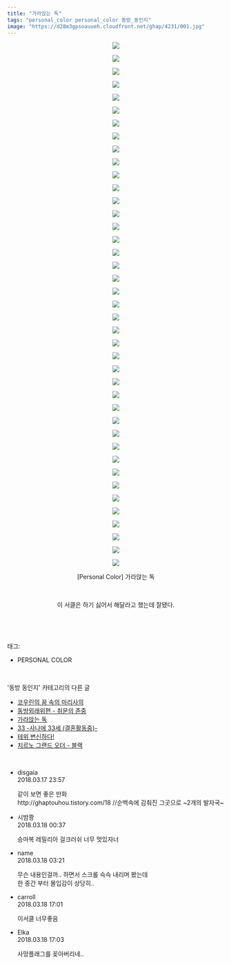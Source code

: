 ```yaml
---
title: "가라앉는 독"
tags: "personal_color personal_color 동방_동인지"
image: "https://d28m3gpsoauueh.cloudfront.net/ghap/4231/001.jpg"
---
```

<div class="article">
<p style="text-align: center; clear: none; float: none;"><img src="{{ site.imgserver4 }}/ghap/4231/001.jpg"/></p>
<p style="text-align: center; clear: none; float: none;"><img src="{{ site.imgserver4 }}/ghap/4231/002.jpg"/></p>
<p style="text-align: center; clear: none; float: none;"><img src="{{ site.imgserver4 }}/ghap/4231/003.jpg"/></p>
<p style="text-align: center; clear: none; float: none;"><img src="{{ site.imgserver4 }}/ghap/4231/004.jpg"/></p>
<p style="text-align: center; clear: none; float: none;"><img src="{{ site.imgserver4 }}/ghap/4231/005.jpg"/></p>
<p style="text-align: center; clear: none; float: none;"><img src="{{ site.imgserver4 }}/ghap/4231/006.jpg"/></p>
<p style="text-align: center; clear: none; float: none;"><img src="{{ site.imgserver4 }}/ghap/4231/007.jpg"/></p>
<p style="text-align: center; clear: none; float: none;"><img src="{{ site.imgserver4 }}/ghap/4231/008.jpg"/></p>
<p style="text-align: center; clear: none; float: none;"><img src="{{ site.imgserver4 }}/ghap/4231/009.jpg"/></p>
<p style="text-align: center; clear: none; float: none;"><img src="{{ site.imgserver4 }}/ghap/4231/010.jpg"/></p>
<p style="text-align: center; clear: none; float: none;"><img src="{{ site.imgserver4 }}/ghap/4231/011.jpg"/></p>
<p style="text-align: center; clear: none; float: none;"><img src="{{ site.imgserver4 }}/ghap/4231/012.jpg"/></p>
<p style="text-align: center; clear: none; float: none;"><img src="{{ site.imgserver4 }}/ghap/4231/013.jpg"/></p>
<p style="text-align: center; clear: none; float: none;"><img src="{{ site.imgserver4 }}/ghap/4231/014.jpg"/></p>
<p style="text-align: center; clear: none; float: none;"><img src="{{ site.imgserver4 }}/ghap/4231/015.jpg"/></p>
<p style="text-align: center; clear: none; float: none;"><img src="{{ site.imgserver4 }}/ghap/4231/016.jpg"/></p>
<p style="text-align: center; clear: none; float: none;"><img src="{{ site.imgserver4 }}/ghap/4231/017.jpg"/></p>
<p style="text-align: center; clear: none; float: none;"><img src="{{ site.imgserver4 }}/ghap/4231/018.jpg"/></p>
<p style="text-align: center; clear: none; float: none;"><img src="{{ site.imgserver4 }}/ghap/4231/019.jpg"/></p>
<p style="text-align: center; clear: none; float: none;"><img src="{{ site.imgserver4 }}/ghap/4231/020.jpg"/></p>
<p style="text-align: center; clear: none; float: none;"><img src="{{ site.imgserver4 }}/ghap/4231/021.jpg"/></p>
<p style="text-align: center; clear: none; float: none;"><img src="{{ site.imgserver4 }}/ghap/4231/022.jpg"/></p>
<p style="text-align: center; clear: none; float: none;"><img src="{{ site.imgserver4 }}/ghap/4231/023.jpg"/></p>
<p style="text-align: center; clear: none; float: none;"><img src="{{ site.imgserver4 }}/ghap/4231/024.jpg"/></p>
<p style="text-align: center; clear: none; float: none;"><img src="{{ site.imgserver4 }}/ghap/4231/025.jpg"/></p>
<p style="text-align: center; clear: none; float: none;"><img src="{{ site.imgserver4 }}/ghap/4231/026.jpg"/></p>
<p style="text-align: center; clear: none; float: none;"><img src="{{ site.imgserver4 }}/ghap/4231/027.jpg"/></p>
<p style="text-align: center; clear: none; float: none;"><img src="{{ site.imgserver4 }}/ghap/4231/028.jpg"/></p>
<p style="text-align: center; clear: none; float: none;"><img src="{{ site.imgserver4 }}/ghap/4231/029.jpg"/></p>
<p style="text-align: center; clear: none; float: none;"><img src="{{ site.imgserver4 }}/ghap/4231/030.jpg"/></p>
<p style="text-align: center; clear: none; float: none;"><img src="{{ site.imgserver4 }}/ghap/4231/031.jpg"/></p>
<p style="text-align: center; clear: none; float: none;"><img src="{{ site.imgserver4 }}/ghap/4231/032.jpg"/></p>
<p style="text-align: center; clear: none; float: none;"><img src="{{ site.imgserver4 }}/ghap/4231/033.jpg"/></p>
<p style="text-align: center; clear: none; float: none;"><img src="{{ site.imgserver4 }}/ghap/4231/034.jpg"/></p>
<p style="text-align: center; clear: none; float: none;"><img src="{{ site.imgserver4 }}/ghap/4231/035.jpg"/></p>
<p style="text-align: center; clear: none; float: none;"><img src="{{ site.imgserver4 }}/ghap/4231/036.jpg"/></p>
<p style="text-align: center; clear: none; float: none;"><img src="{{ site.imgserver4 }}/ghap/4231/037.jpg"/></p>
<p style="text-align: center; clear: none; float: none;"><img src="{{ site.imgserver4 }}/ghap/4231/038.jpg"/></p>
<p style="text-align: center; clear: none; float: none;"><img src="{{ site.imgserver4 }}/ghap/4231/039.jpg"/></p>
<p style="text-align: center; clear: none; float: none;"><img src="{{ site.imgserver4 }}/ghap/4231/040.jpg"/></p>
<p style="text-align: center; clear: none; float: none;"><img src="{{ site.imgserver4 }}/ghap/4231/041.jpg"/></p>
<p style="text-align: center; clear: none; float: none;">[Personal Color] 가라앉는 독</p>
<p style="text-align: center; clear: none; float: none;"><br/></p>
<p style="text-align: center; clear: none; float: none;">이 서클은 하기 싫어서 해달라고 했는데 잘됐다.</p>
<p><br/></p>
</div><br/>
<div class="tagTrail">
<p>태그: </p>
<ul>
<li>PERSONAL COLOR</li>
</ul>
</div><br/>
<div class="another">
<p>'동방 동인지' 카테고리의 다른 글</p>
<ul>
<li><a href="/ghap_4239">코우린의 꿈 속의 마리사의</a></li>
<li><a href="/ghap_4238">동방외래위편 - 취문의 존중</a></li>
<li><a href="/ghap_4231">가라앉는 독</a></li>
<li><a href="/ghap_4230">33 -사나에 33세 (결혼활동중)-</a></li>
<li><a href="/ghap_4228">테위 변신하다!</a></li>
<li><a href="/ghap_4227">치르노 그랜드 오더 - 블랙</a></li>
</ul>
</div><br/>
<div class="cb_module cb_fluid">
<div class="cb_wrt cb_profile">
<div class="comment">
<ul>
<li class="cb_thumb_off" id="comment15220969">
<div class="cb_comment_area">
<div class="cb_info_area">
<div class="cb_section">
<span class="cb_nick_name">disgaia</span>
</div>
<div class="cb_section">
<span class="cb_date">2018.03.17 23:57 </span>
</div>
</div>
<div class="cb_dsc_comment">
<p class="cb_dsc">
											같이 보면 좋은 만화<br/>
http://ghaptouhou.tistory.com/18 //순백속에 감춰진 그곳으로 ~2개의 발자국~
										</p>
</div>
</div></li>
<li class="cb_thumb_off" id="comment15220990">
<div class="cb_comment_area">
<div class="cb_info_area">
<div class="cb_section">
<span class="cb_nick_name">시밤쾅</span>
</div>
<div class="cb_section">
<span class="cb_date">2018.03.18 00:37 </span>
</div>
</div>
<div class="cb_dsc_comment">
<p class="cb_dsc">
											승마복 레밀리아 걸크러쉬 너무 멋있자너
										</p>
</div>
</div></li>
<li class="cb_thumb_off" id="comment15221035">
<div class="cb_comment_area">
<div class="cb_info_area">
<div class="cb_section">
<span class="cb_nick_name">name</span>
</div>
<div class="cb_section">
<span class="cb_date">2018.03.18 03:21 </span>
</div>
</div>
<div class="cb_dsc_comment">
<p class="cb_dsc">
											무슨 내용인걸까.. 하면서 스크롤 슥슥 내리며 봤는데<br/>
한 중간 부터 몰입감이 상당히..
										</p>
</div>
</div></li>
<li class="cb_thumb_off" id="comment15221248">
<div class="cb_comment_area">
<div class="cb_info_area">
<div class="cb_section">
<span class="cb_nick_name">carroll</span>
</div>
<div class="cb_section">
<span class="cb_date">2018.03.18 17:01 </span>
</div>
</div>
<div class="cb_dsc_comment">
<p class="cb_dsc">
											이서클 너무좋음
										</p>
</div>
</div></li>
<li class="cb_thumb_off" id="comment15221249">
<div class="cb_comment_area">
<div class="cb_info_area">
<div class="cb_section">
<span class="cb_nick_name">Elka</span>
</div>
<div class="cb_section">
<span class="cb_date">2018.03.18 17:03 </span>
</div>
</div>
<div class="cb_dsc_comment">
<p class="cb_dsc">
											사망플래그를 꽂아버리네..
										</p>
</div>
</div></li>
</ul>
</div>
</div><!-- commentList close -->
</div><br/>

